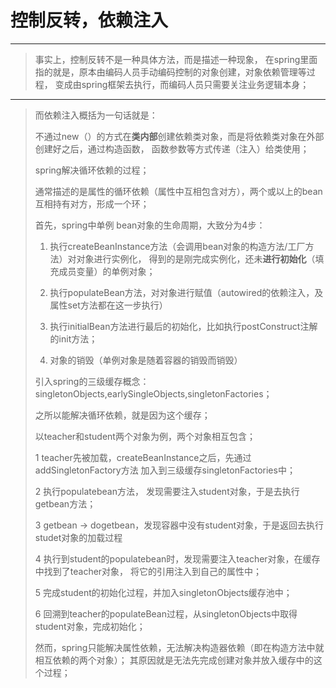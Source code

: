 # 控制反转，依赖注入
----------
> 事实上，控制反转不是一种具体方法，而是描述一种现象，
> 在spring里面指的就是，原本由编码人员手动编码控制的对象创建，对象依赖管理等过程，
> 变成由spring框架去执行，而编码人员只需要关注业务逻辑本身；
>
----------
> 
> 而依赖注入概括为一句话就是：
> 
> 不通过new（）的方式在**类内部**创建依赖类对象，而是将依赖类对象在外部创建好之后，通过构造函数，
> 函数参数等方式传递（注入）给类使用；
> 
> spring解决循环依赖的过程；
> 
> 通常描述的是属性的循环依赖（属性中互相包含对方），两个或以上的bean互相持有对方，形成一个环；
> 
> 首先，spring中单例 bean对象的生命周期，大致分为4步：
> 
> 1. 执行createBeanInstance方法（会调用bean对象的构造方法/工厂方法）对对象进行实例化，
> 得到的是刚完成实例化，还未**进行初始化**（填充成员变量）的单例对象；
> 
> 2. 执行populateBean方法，对对象进行赋值（autowired的依赖注入，及属性set方法都在这一步执行）
> 
> 3. 执行initialBean方法进行最后的初始化，比如执行postConstruct注解的init方法；
> 
> 4. 对象的销毁（单例对象是随着容器的销毁而销毁）
> 
> 引入spring的三级缓存概念：singletonObjects,earlySingleObjects,singletonFactories；
> 
> 之所以能解决循环依赖，就是因为这个缓存；
> 
> 以teacher和student两个对象为例，两个对象相互包含；
> 
> 1 teacher先被加载，createBeanInstance之后，先通过addSingletonFactory方法
> 加入到三级缓存singletonFactories中；
> 
> 2 执行populatebean方法， 发现需要注入student对象，于是去执行getbean方法；
> 
> 3 getbean -> dogetbean，发现容器中没有student对象，于是返回去执行studet对象的加载过程
> 
> 4 执行到student的populatebean时，发现需要注入teacher对象，在缓存中找到了teacher对象，
> 将它的引用注入到自己的属性中；
> 
> 5 完成student的初始化过程，并加入singletonObjects缓存池中；
> 
> 6 回溯到teacher的populateBean过程，从singletonObjects中取得student对象，完成初始化；
> 
> 
> 然而，spring只能解决属性依赖，无法解决构造器依赖（即在构造方法中就相互依赖的两个对象）；
> 其原因就是无法先完成创建对象并放入缓存中的这个过程；